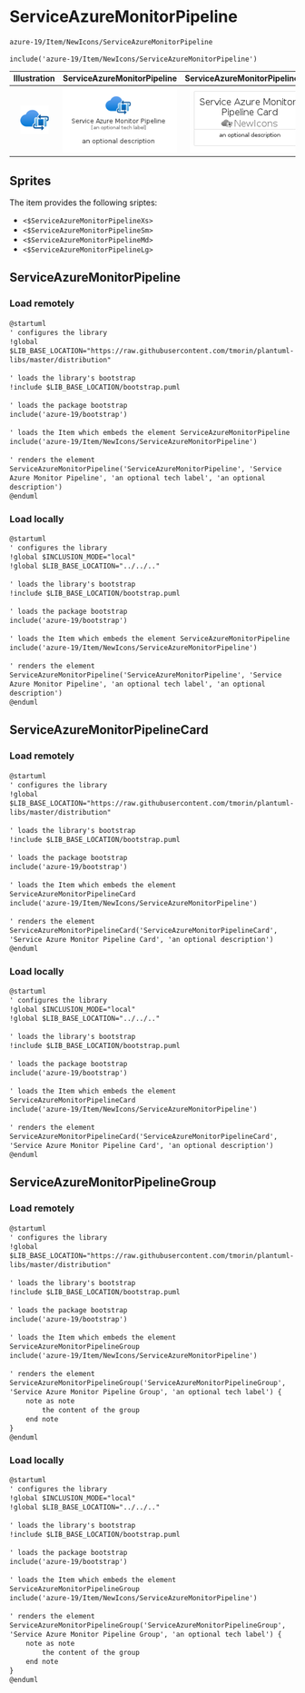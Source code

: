 # ServiceAzureMonitorPipeline


```text
azure-19/Item/NewIcons/ServiceAzureMonitorPipeline
```

```text
include('azure-19/Item/NewIcons/ServiceAzureMonitorPipeline')
```



| Illustration | ServiceAzureMonitorPipeline | ServiceAzureMonitorPipelineCard | ServiceAzureMonitorPipelineGroup |
| :---: | :---: | :---: | :---: |
| ![illustration for Illustration](../../../azure-19/Item/NewIcons/ServiceAzureMonitorPipeline.png) | ![illustration for ServiceAzureMonitorPipeline](../../../azure-19/Item/NewIcons/ServiceAzureMonitorPipeline.Local.png) | ![illustration for ServiceAzureMonitorPipelineCard](../../../azure-19/Item/NewIcons/ServiceAzureMonitorPipelineCard.Local.png) | ![illustration for ServiceAzureMonitorPipelineGroup](../../../azure-19/Item/NewIcons/ServiceAzureMonitorPipelineGroup.Local.png) |



## Sprites
The item provides the following sriptes:

- `<$ServiceAzureMonitorPipelineXs>`
- `<$ServiceAzureMonitorPipelineSm>`
- `<$ServiceAzureMonitorPipelineMd>`
- `<$ServiceAzureMonitorPipelineLg>`





## ServiceAzureMonitorPipeline

### Load remotely
```plantuml
@startuml
' configures the library
!global $LIB_BASE_LOCATION="https://raw.githubusercontent.com/tmorin/plantuml-libs/master/distribution"

' loads the library's bootstrap
!include $LIB_BASE_LOCATION/bootstrap.puml

' loads the package bootstrap
include('azure-19/bootstrap')

' loads the Item which embeds the element ServiceAzureMonitorPipeline
include('azure-19/Item/NewIcons/ServiceAzureMonitorPipeline')

' renders the element
ServiceAzureMonitorPipeline('ServiceAzureMonitorPipeline', 'Service Azure Monitor Pipeline', 'an optional tech label', 'an optional description')
@enduml
```

### Load locally
```plantuml
@startuml
' configures the library
!global $INCLUSION_MODE="local"
!global $LIB_BASE_LOCATION="../../.."

' loads the library's bootstrap
!include $LIB_BASE_LOCATION/bootstrap.puml

' loads the package bootstrap
include('azure-19/bootstrap')

' loads the Item which embeds the element ServiceAzureMonitorPipeline
include('azure-19/Item/NewIcons/ServiceAzureMonitorPipeline')

' renders the element
ServiceAzureMonitorPipeline('ServiceAzureMonitorPipeline', 'Service Azure Monitor Pipeline', 'an optional tech label', 'an optional description')
@enduml
```

## ServiceAzureMonitorPipelineCard

### Load remotely
```plantuml
@startuml
' configures the library
!global $LIB_BASE_LOCATION="https://raw.githubusercontent.com/tmorin/plantuml-libs/master/distribution"

' loads the library's bootstrap
!include $LIB_BASE_LOCATION/bootstrap.puml

' loads the package bootstrap
include('azure-19/bootstrap')

' loads the Item which embeds the element ServiceAzureMonitorPipelineCard
include('azure-19/Item/NewIcons/ServiceAzureMonitorPipeline')

' renders the element
ServiceAzureMonitorPipelineCard('ServiceAzureMonitorPipelineCard', 'Service Azure Monitor Pipeline Card', 'an optional description')
@enduml
```

### Load locally
```plantuml
@startuml
' configures the library
!global $INCLUSION_MODE="local"
!global $LIB_BASE_LOCATION="../../.."

' loads the library's bootstrap
!include $LIB_BASE_LOCATION/bootstrap.puml

' loads the package bootstrap
include('azure-19/bootstrap')

' loads the Item which embeds the element ServiceAzureMonitorPipelineCard
include('azure-19/Item/NewIcons/ServiceAzureMonitorPipeline')

' renders the element
ServiceAzureMonitorPipelineCard('ServiceAzureMonitorPipelineCard', 'Service Azure Monitor Pipeline Card', 'an optional description')
@enduml
```

## ServiceAzureMonitorPipelineGroup

### Load remotely
```plantuml
@startuml
' configures the library
!global $LIB_BASE_LOCATION="https://raw.githubusercontent.com/tmorin/plantuml-libs/master/distribution"

' loads the library's bootstrap
!include $LIB_BASE_LOCATION/bootstrap.puml

' loads the package bootstrap
include('azure-19/bootstrap')

' loads the Item which embeds the element ServiceAzureMonitorPipelineGroup
include('azure-19/Item/NewIcons/ServiceAzureMonitorPipeline')

' renders the element
ServiceAzureMonitorPipelineGroup('ServiceAzureMonitorPipelineGroup', 'Service Azure Monitor Pipeline Group', 'an optional tech label') {
    note as note
        the content of the group
    end note
}
@enduml
```

### Load locally
```plantuml
@startuml
' configures the library
!global $INCLUSION_MODE="local"
!global $LIB_BASE_LOCATION="../../.."

' loads the library's bootstrap
!include $LIB_BASE_LOCATION/bootstrap.puml

' loads the package bootstrap
include('azure-19/bootstrap')

' loads the Item which embeds the element ServiceAzureMonitorPipelineGroup
include('azure-19/Item/NewIcons/ServiceAzureMonitorPipeline')

' renders the element
ServiceAzureMonitorPipelineGroup('ServiceAzureMonitorPipelineGroup', 'Service Azure Monitor Pipeline Group', 'an optional tech label') {
    note as note
        the content of the group
    end note
}
@enduml
```

